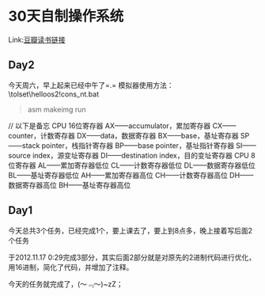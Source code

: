 30天自制操作系统
============================
Link:[豆瓣读书链接](http://book.douban.com/subject/11530329/)

Day2
----------------------------
今天周六，早上起来已经中午了=.=
模拟器使用方法：\tolset\helloos2\!cons_nt.bat
>asm
>makeimg
>run

// 以下是备忘
CPU 16位寄存器
AX——accumulator，累加寄存器
CX——counter，计数寄存器
DX——data，数据寄存器
BX——base，基址寄存器
SP——stack pointer，栈指针寄存器
BP——base pointer，基址指针寄存器
SI——source index，源变址寄存器
DI——destination index，目的变址寄存器
CPU 8位寄存器
AL——累加寄存器低位
CL——计数寄存器低位
DL——数据寄存器低位
BL——基址寄存器低位
AH——累加寄存器高位
CH——计数寄存器高位
DH——数据寄存器高位
BH——基址寄存器高位

Day1
----------------------------
今天总共3个任务，已经完成1个，要上课去了，要上到8点多，晚上接着写后面2个任务

于2012.11.17 0:29完成3部分，其实后面2部分就是对原先的2进制代码进行优化，用16进制，简化了代码，并增加了注释。

今天的任务就完成了，(～﹃～)~zZ；